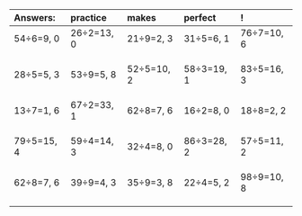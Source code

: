 | Answers: | practice | makes | perfect | ! |
| :--- | :--- | :--- | :--- | :--- |
| 54÷6=9, 0 | 26÷2=13, 0 | 21÷9=2, 3 | 31÷5=6, 1 | 76÷7=10, 6 | 
|   |   |   |   |   | 
|   |   |   |   |   | 
|   |   |   |   |   | 
| 28÷5=5, 3 | 53÷9=5, 8 | 52÷5=10, 2 | 58÷3=19, 1 | 83÷5=16, 3 | 
|   |   |   |   |   | 
|   |   |   |   |   | 
|   |   |   |   |   | 
| 13÷7=1, 6 | 67÷2=33, 1 | 62÷8=7, 6 | 16÷2=8, 0 | 18÷8=2, 2 | 
|   |   |   |   |   | 
|   |   |   |   |   | 
|   |   |   |   |   | 
| 79÷5=15, 4 | 59÷4=14, 3 | 32÷4=8, 0 | 86÷3=28, 2 | 57÷5=11, 2 | 
|   |   |   |   |   | 
|   |   |   |   |   | 
|   |   |   |   |   | 
| 62÷8=7, 6 | 39÷9=4, 3 | 35÷9=3, 8 | 22÷4=5, 2 | 98÷9=10, 8 | 
|   |   |   |   |   | 
|   |   |   |   |   | 
|   |   |   |   |   | 

